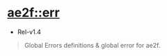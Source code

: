 # [ae2f::err](https://github.com/ae2f/err)
- Rel-v1.4

> Global Errors definitions &amp; global error for ae2f.

